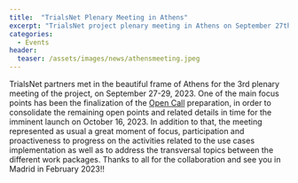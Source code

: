 ```yaml
---
title:  "TrialsNet Plenary Meeting in Athens"
excerpt: "TrialsNet project plenary meeting in Athens on September 27th - 29th 2023"
categories: 
  - Events
header:
  teaser: /assets/images/news/athensmeeting.jpeg
---
```


TrialsNet partners met in the beautiful frame of Athens for the 3rd plenary meeting of the project, on September 27-29, 2023. One of the main focus points has been the finalization of the [Open Call](https://trialsnet.eu/open-call/) preparation, in order to consolidate the remaining open points and related details in time for the imminent launch on October 16, 2023. In addition to that, the meeting represented as usual a great moment of focus, participation and proactiveness to progress on the activities related to the use cases implementation as well as to address the transversal topics between the different work packages. Thanks to all for the collaboration and see you in Madrid in February 2023!!
